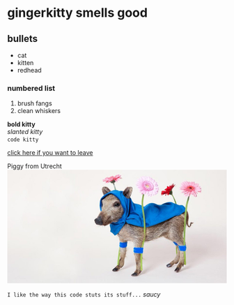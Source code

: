 
# gingerkitty smells good

## bullets
- cat
- kitten
- redhead


### numbered list
1. brush fangs
2. clean whiskers

**bold kitty**  
_slanted kitty_  
`code kitty`

[click here if you want to leave](https://icatcare.org/advice/the-kitten-checklist/) 

Piggy from Utrecht  
![heres an image from Utrecht](pig-utrecht.jpg) 

`I like the way this code stuts its stuff...` _saucy_







